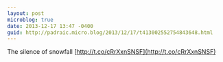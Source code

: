 ```yaml
---
layout: post
microblog: true
date: 2013-12-17 13:47 -0400
guid: http://padraic.micro.blog/2013/12/17/t413002552754843648.html
---
```

The silence of snowfall [http://t.co/cRrXxnSNSF](http://t.co/cRrXxnSNSF)
